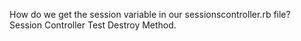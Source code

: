 How do we get the session variable in our sessionscontroller.rb file?
Session Controller Test Destroy Method.